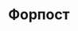 ---
title: Форпост
category: uav
image: ./images/forpost.png
wikipedia: https://uk.wikipedia.org/
---